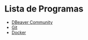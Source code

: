 # Lista de Programas

<ul>
    <li><a href="./DBeaver/README.md">DBeaver Community</a></li>
    <li><a href="./Git/README.md">Git</a></li>
    <li><a href="./Docker/README.md">Docker</a></li>
</ul>
